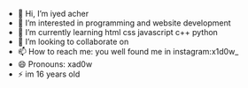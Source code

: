 - 👋 Hi, I’m iyed acher 
- 👀 I’m interested in programming and website development 
- 🌱 I’m currently learning html css javascript c++ python
- 💞️ I’m looking to collaborate on 
- 📫 How to reach me: you well found me in instagram:x1d0w_     
- 😄 Pronouns: xad0w
- ⚡ im 16 years old 

<!---
X1d0w/X1d0w is a ✨ special ✨ repository because its `README.md` (this file) appears on your GitHub profile.
You can click the Preview link to take a look at your changes.
--->
